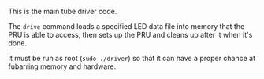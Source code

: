 This is the main tube driver code.

The `drive` command loads a specified LED data file into memory that the PRU is able to access, then sets up the PRU and cleans up after it when it's done.

It must be run as root (`sudo ./driver`) so that it can have a proper chance at fubarring memory and hardware.
